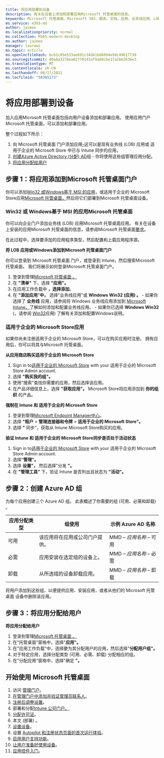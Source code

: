 ```yaml
---
title: 将应用部署到设备
description: 有关在设备上添加和部署应用Microsoft 托管桌面的信息。
keywords: Microsoft 托管桌面、Microsoft 365、服务、文档、应用、业务线应用、LOB 应用
ms.service: m365-md
author: jaimeo
ms.localizationpriority: normal
ms.collection: M365-modern-desktop
ms.author: jaimeo
manager: laurawi
ms.topic: article
ms.openlocfilehash: bcb1c85e533ae691c34d41bd6694e58c49617738
ms.sourcegitcommit: 00a8a3376ea02770143af9a80cbe17a2b62636e3
ms.translationtype: MT
ms.contentlocale: zh-CN
ms.lasthandoff: 08/17/2021
ms.locfileid: "58365173"
---
```

# <a name="deploy-apps-to-devices"></a>将应用部署到设备
加入应用Microsoft 托管桌面包括向用户设备添加和部署应用。 使用应用门户Microsoft 托管桌面，可以添加和部署应用。 

整个过程如下所示：
1. 向 Microsoft 托管桌面 门户添加应用[-](#1)这可以是现有业务线 (LOB) 应用或 适用于企业的 Microsoft Store 中已与 Intune 同步的应用。 
2. [创建Azure Active Directory (分配) AD](#2)组 - 你将使用这些组管理应用分配。
3. [将应用分配给用户](#3)

<span id="1" />

## <a name="step-1-add-apps-to-microsoft-managed-desktop-portal"></a>步骤 1：将应用添加到Microsoft 托管桌面门户
你可以添加[Win32 或Windows基于 MSI 的应用](#lob-apps)，或适用于企业的 Microsoft Store应用[Microsoft 托管桌面，](#msfb-apps)然后将它们部署到Microsoft 托管桌面设备。

<span id="lob-apps">

###  <a name="win32-or-windows-msi-based-apps-to-microsoft-managed-desktop"></a>Win32 或 Windows基于 MSI 的应用Microsoft 托管桌面

你可以向企业门户添加业务线 (LOB) 应用Microsoft 托管桌面应用。 有关在设备上安装的应用Microsoft 托管桌面的信息，请参阅Microsoft 托管桌面[要求](../service-description/mmd-app-requirements.md)。

在此过程中，选择要添加的应用程序类型，然后配置和上载应用程序源。 

**将 LOB 应用或Windows添加到Microsoft 托管桌面门户**

你可以登录到 Microsoft 托管桌面 门户，或登录到 Intune，然后搜索Microsoft 托管桌面。 我们将展示如何登录Microsoft 托管桌面门户。 

1.    登录到管理[Microsoft 托管桌面 。](https://aka.ms/mmdportal) 
2.    在 **"清单"** 下，选择 **"应用"。**
3.    在应用工作负载中 **，选择添加**。
4.    在 **"添加应用**"**中，** 选择"业务线应用"或 **Windows Win32 (应用) 。**
    - 如果你选择了 **业务线** 应用，请参阅将 Windows 业务线应用添加到 [Microsoft Intune，](/intune/lob-apps-windows)了解如何添加和配置业务线应用。
    - 如果你已选择 **Windows Win32** (，请参阅 [Win32](/intune/apps-win32-app-management)应用) 了解有关添加和配置Windows说明。

<span id="msfb-apps">

### <a name="microsoft-store-for-business-apps"></a>适用于企业的 Microsoft Store应用
如果你尚未注册适用于企业的 Microsoft Store，可以在购买应用时注册。 拥有应用后，你可以将其与Microsoft 托管桌面。 

**从应用商店购买适用于企业的 Microsoft Store**

1. Sign in to[适用于企业的 Microsoft Store](https://businessstore.microsoft.com) with your 适用于企业的 Microsoft Store Admin account.
2. 选择 **"购买我的组"。**
3. 使用"搜索"查找你需要的应用，然后选择该应用。
4. 在产品详细信息上，选择 **"获取应用"。** Microsoft Store将应用添加到 **你的组织** 的产品。

**强制在 Intune 和 适用于企业的 Microsoft Store**
1. 登录到管理[Microsoft Endpoint Manager中心](https://go.microsoft.com/fwlink/?linkid=2109431)。
2. 选择 **"租户**  >  **管理连接器和令牌**  >  **适用于企业的 Microsoft Store"。**
3. 选择 **"** 同步"，获取从 Intune Microsoft Store购买的应用。

**验证 Intune 和 适用于企业的 Microsoft Store同步是否处于活动状态**
1. Sign in to[适用于企业的 Microsoft Store](https://businessstore.microsoft.com) with your 适用于企业的 Microsoft Store Admin account.
2. 选择"**管理"。**
3. 选择 **设置"，** 然后选择"分发 **"。**
4. 在 **"管理工具"** 下，验证 Intune 是否列出且状态为 **"活动"。**  

<span id="2" />

## <a name="step-2-create-azure-ad-groups"></a>步骤 2：创建 Azure AD 组

为每个应用创建三个 Azure AD 组。 此表概述了你需要的组 (可用、必需和卸载) 。 

应用分配类型 |    组使用    | 示例 Azure AD 名称
--- | --- | ---
可用 |  该应用将在应用或公司门户提供。 | MMD – *应用名称* – 可用
必需 |  应用安装在选定组的设备上。 | MMD – *应用名称* – 必需
卸载 |  从所选组的设备卸载应用。 | MMD – *应用名称* – 卸载

将用户添加到这些组，以便提供应用、安装应用，或者从他们的 Microsoft 托管桌面 设备中删除该应用。 

<span id="3" />

## <a name="step-3-assign-apps-to-your-users"></a>步骤 3：将应用分配给用户

**将应用分配给用户**

1. 登录到管理[Microsoft 托管桌面 。](https://aka.ms/mmdportal)
2. 在"托管桌面"窗格中，选择"**应用"。**
3. 在"应用工作负载"中，选择要为其分配用户的应用，然后选择"**分配用户组"。**
4. 对于特定应用，选择分配类型 (可用、必需、卸载) 分配相应的组。
5. 在"分配应用"窗格中，选择"确定 **"。**


## <a name="steps-to-get-started-with-microsoft-managed-desktop"></a>开始使用 Microsoft 托管桌面

1. 访问 [管理门户](access-admin-portal.md)。
1. [在管理门户中添加并验证管理员联系人](add-admin-contacts.md)。
1. [注册后调整设置](conditional-access.md)。
1. 部署和分配[Intune 公司门户。](company-portal.md)
1. [分配许可证](assign-licenses.md)。
1. 本文 (部署) 。
1. [设置设备](set-up-devices.md)。
1. 设置 [Autopilot 和注册状态页面的首次运行体验](esp-first-run.md)。
1. [启用用户支持功能](enable-support.md)。
1. [让用户准备好使用设备](get-started-devices.md)。
1. [应用控件入门](get-started-app-control.md)。


<!--# Preparing apps for Microsoft Managed Desktop

This topic is the target for 2 "Learn more" links in the Admin Portal (aka.ms/app-overview;app-package); also target for link from Online resources (aka.ms/app-overviewmmd-app-prep) do not delete.

-->